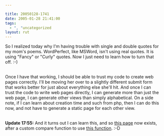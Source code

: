 ```yaml
---

title: 20050128-1741
date: 2005-01-28 21:41:00
tags:
  - ", "uncategorized
layout: rut
---
```


So I realized today why I'm having trouble with single and double
quotes for my mom's poems.  WordPerfect, like MSWord, isn't using
real quotes. It is using "Fancy" or "Curly" quotes.  Now I just
need to learn how to turn that off. :-)<br  /><br  />

Once I have that working, I should be able to trust my code to
create web pages correctly.  I'll be moving her over to a slightly
different submit form that works better for just about everything
else she'll hit.  And once I can trust the code to write web pages
directly, I can generate more than just the web page, I can generate
other views than simply alphabetical.  On a side note, if I can
learn about creation time and such from php, then I can do this now,
and not have to generate a static page for each other view.<br  /><br  />

<strong>Update 17:55:</strong> And it turns out I can learn this,
and so <a href="http://www.schierer.org/~ann/date.php">this
page</a> now exists, after a custom compare function to use
<a href="http://www.php.net/manual/en/function.filemtime.php">this
function</a>. :-D

